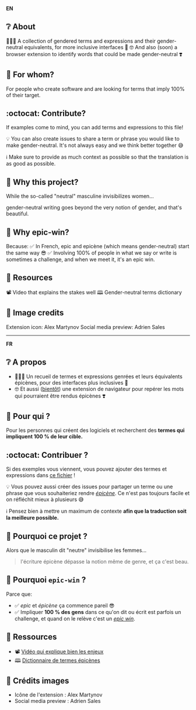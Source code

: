 **EN**
## ❔ About
🧑‍🤝‍🧑 A collection of gendered terms and expressions and their gender-neutral equivalents, for more inclusive interfaces 👐
🤓 And also (soon) a browser extension to identify words that could be made gender-neutral ❣️

## 🎯 For whom?
For people who create software and are looking for terms that imply 100% of their target.

## :octocat: Contribute?
If examples come to mind, you can add terms and expressions to this file!

💡 You can also create issues to share a term or phrase you would like to make gender-neutral.
It's not always easy and we think better together 😅

ℹ️ Make sure to provide as much context as possible so that the translation is as good as possible.

## 💭 Why this project?
While the so-called "neutral" masculine invisibilizes women...

gender-neutral writing goes beyond the very notion of gender, and that's beautiful.

## 🤔 Why epic-win?
Because:
✅ In French, epic and epicène (which means gender-neutral) start the same way 😎
✅ Involving 100% of people in what we say or write is sometimes a challenge, and when we meet it, it's
an epic win.

## 📑 Resources
📽️ Video that explains the stakes well
🕮 Gender-neutral terms dictionary

## 🙏 Image credits
Extension icon: Alex Martynov
Social media preview: Adrien Sales

________________________________________________________________________________________
**FR**

## ❔ A propos

- 🧑‍🤝‍🧑 Un recueil de termes et expressions genrées et leurs équivalents épicènes, pour des interfaces plus inclusives 👐
- 🤓 Et aussi ([bientôt](https://github.com/ZoeThivet/epic-win/issues/5)) une extension de navigateur pour repérer les mots qui pourraient être rendus épicènes ❣️

## 🎯 Pour qui ?

Pour les personnes qui créent des logiciels et recherchent des **termes qui impliquent 100 % de leur cible.**

## :octocat: Contribuer ?

Si des exemples vous viennent, vous pouvez ajouter des termes et expressions dans [ce fichier](resources/codex.md) !

💡 Vous pouvez aussi créer des issues pour partager un terme ou une phrase que vous souhaiteriez rendre [_épicène_](https://fr.wiktionary.org/wiki/%C3%A9pic%C3%A8ne).
Ce n'est pas toujours facile et on réfléchit mieux à plusieurs 😅

ℹ️ Pensez bien à mettre un maximum de contexte **afin que la traduction soit la meilleure possible.**

## 💭 Pourquoi ce projet ?

Alors que le masculin dit "neutre" invisibilise les femmes...

> l'écriture épicène dépasse la notion même de genre, et ça c'est beau.

## 🤔 Pourquoi `epic-win` ?

Parce que:

- ✅ *epic* et *épicène* ça commence pareil 😎
- ✅ Impliquer **100 % des gens** dans ce qu'on dit ou écrit est parfois un challenge, et quand on le relève c'est
un [_epic win_](https://videogamecreation.fr/glossaire/epic-win/).

## 📑 Ressources

- 📽️ [Vidéo qui explique bien les enjeux](https://www.youtube.com/watch?v=url1TFdHlSI
)
- 🕮 [Dictionnaire de termes épicènes](https://docs.google.com/spreadsheets/d/1jsI_J06jnqgadl9Uo3lBhKnGzuPYEY1_SRQhReifH-Q/edit?usp=sharing
)

## 🙏 Crédits images
- Icône de l'extension : Alex Martynov
- Social media preview : Adrien Sales
